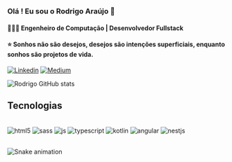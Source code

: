 ### Olá ! Eu sou o Rodrigo Araújo 👋
#### 👨🏾‍💻 Engenheiro de Computação | Desenvolvedor Fullstack
#### ⭐ Sonhos não são desejos, desejos são intenções superficiais, enquanto sonhos são projetos de vida.

[![Linkedin](https://img.shields.io/badge/LinkedIn-0077B5?style=for-the-badge&logo=linkedin&logoColor=white)](https://www.linkedin.com/in/rodhigo/)
[![Medium](https://img.shields.io/badge/Medium-12100E?style=for-the-badge&logo=medium&logoColor=white)](https://www.linkedin.com/in/rodhigo/)

![Rodrigo GitHub stats](https://github-readme-stats.vercel.app/api?username=RodrigoEGC&show_icons=true&theme=onedark)

## Tecnologias

<div style="display: inline_block"><br/>
 <img align="center" alt="html5" src="https://img.shields.io/badge/HTML5-E34F26?style=for-the-badge&logo=html5&logoColor=white" />
 <img align="center" alt="sass" src="https://img.shields.io/badge/Sass-CC6699?style=for-the-badge&logo=sass&logoColor=white" />
 <img align="center" alt="js" src="https://img.shields.io/badge/JavaScript-F7DF1E?style=for-the-badge&logo=javascript&logoColor=black" />
 <img align="center" alt="typescript" src="https://img.shields.io/badge/TypeScript-007ACC?style=for-the-badge&logo=typescript&logoColor=white" />
 <img align="center" alt="kotlin" src="https://img.shields.io/badge/Kotlin-0095D5?&style=for-the-badge&logo=kotlin&logoColor=white" />
 <img align="center" alt="angular" src="https://img.shields.io/badge/Angular-DD0031?style=for-the-badge&logo=angular&logoColor=white" />
 <img align="center" alt="nestjs" src="https://img.shields.io/badge/Node.js-43853D?style=for-the-badge&logo=node.js&logoColor=white" />
</div><br/>

![Snake animation](https://github.com/RodrigoEGC/blob/output/github-contribution-grid-snake.svg)
